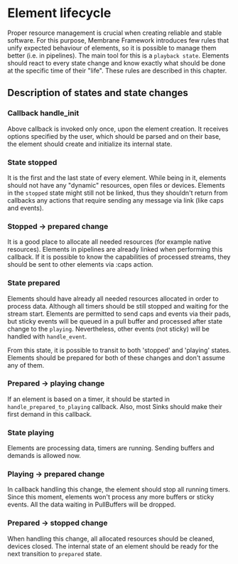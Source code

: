 # Element lifecycle

Proper resource management is crucial when creating reliable and stable software. For this purpose, Membrane Framework introduces few rules that unify expected behaviour of elements, so it is possible to manage them better (i.e. in pipelines). The main tool for this is a `playback state`. Elements should react to every state change and know exactly what should be done at the specific time of their "life". These rules are described in this chapter.

## Description of states and state changes

### Callback handle_init

Above callback is invoked only once, upon the element creation.
It receives options specified by the user, which should be parsed and on their base, the element should create and initialize its internal state.

### State stopped

It is the first and the last state of every element. While being in it, elements should not have any "dynamic" resources, open files or devices.
Elements in the `stopped` state might still not be linked, thus they shouldn't return from callbacks any actions that require sending any message via link (like caps and events).

### Stopped -> prepared change

It is a good place to allocate all needed resources (for example native resources). Elements in pipelines are already linked when performing this callback. If it is possible to know the capabilities of processed streams, they should be sent to other elements via :caps action.

### State prepared

Elements should have already all needed resources allocated in order to process data. Although all timers should be still stopped and waiting for the stream start. Elements are permitted to send caps and events via their pads, but sticky events will be queued in a pull buffer and processed after state change to the `playing`. Nevertheless, other events (not sticky) will be handled with `handle_event`.

From this state, it is possible to transit to both 'stopped' and 'playing' states. Elements should be prepared for both of these changes and don't assume any of them.

### Prepared -> playing change

If an element is based on a timer, it should be started in `handle_prepared_to_playing` callback.
Also, most Sinks should make their first demand in this callback.

### State playing

Elements are processing data, timers are running. Sending buffers and demands is allowed now.

### Playing -> prepared change

In callback handling this change, the element should stop all running timers.
Since this moment, elements won't process any more buffers or sticky events. All the data waiting in PullBuffers will be dropped.

### Prepared -> stopped change

When handling this change, all allocated resources should be cleaned, devices closed. The internal state of an element should be ready for the next transition to `prepared` state.
